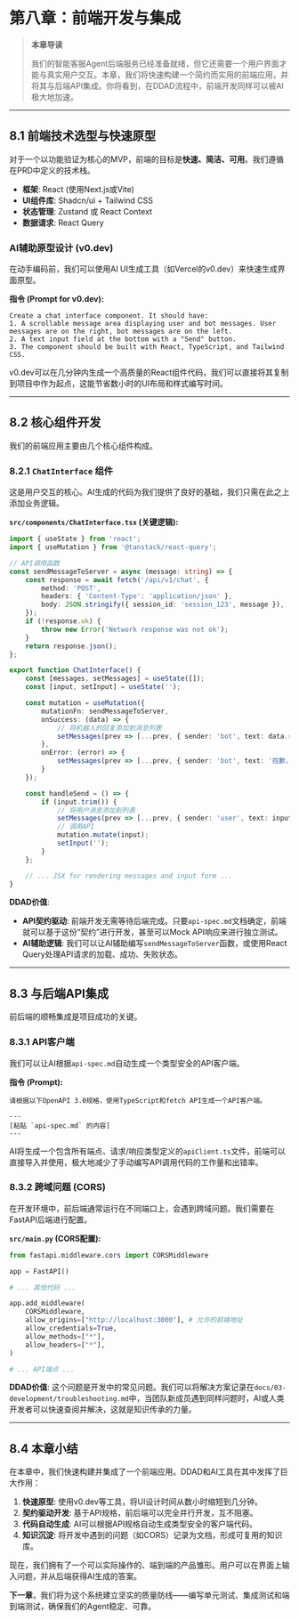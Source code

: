 # 第八章：前端开发与集成

> **本章导读**
>
> 我们的智能客服Agent后端服务已经准备就绪，但它还需要一个用户界面才能与真实用户交互。本章，我们将快速构建一个简约而实用的前端应用，并将其与后端API集成。你将看到，在DDAD流程中，前端开发同样可以被AI极大地加速。

---

## 8.1 前端技术选型与快速原型

对于一个以功能验证为核心的MVP，前端的目标是**快速、简洁、可用**。我们遵循在PRD中定义的技术栈。

- **框架**: React (使用Next.js或Vite)
- **UI组件库**: Shadcn/ui + Tailwind CSS
- **状态管理**: Zustand 或 React Context
- **数据请求**: React Query

### AI辅助原型设计 (v0.dev)

在动手编码前，我们可以使用AI UI生成工具（如Vercel的v0.dev）来快速生成界面原型。

**指令 (Prompt for v0.dev):**
```
Create a chat interface component. It should have:
1. A scrollable message area displaying user and bot messages. User messages are on the right, bot messages are on the left.
2. A text input field at the bottom with a "Send" button.
3. The component should be built with React, TypeScript, and Tailwind CSS.
```

v0.dev可以在几分钟内生成一个高质量的React组件代码，我们可以直接将其复制到项目中作为起点，这能节省数小时的UI布局和样式编写时间。

---

## 8.2 核心组件开发

我们的前端应用主要由几个核心组件构成。

### 8.2.1 `ChatInterface` 组件

这是用户交互的核心。AI生成的代码为我们提供了良好的基础，我们只需在此之上添加业务逻辑。

**`src/components/ChatInterface.tsx` (关键逻辑):**
```typescript
import { useState } from 'react';
import { useMutation } from '@tanstack/react-query';

// API调用函数
const sendMessageToServer = async (message: string) => {
    const response = await fetch('/api/v1/chat', {
        method: 'POST',
        headers: { 'Content-Type': 'application/json' },
        body: JSON.stringify({ session_id: 'session_123', message }),
    });
    if (!response.ok) {
        throw new Error('Network response was not ok');
    }
    return response.json();
};

export function ChatInterface() {
    const [messages, setMessages] = useState([]);
    const [input, setInput] = useState('');

    const mutation = useMutation({
        mutationFn: sendMessageToServer,
        onSuccess: (data) => {
            // 将机器人的回复添加到消息列表
            setMessages(prev => [...prev, { sender: 'bot', text: data.response }]);
        },
        onError: (error) => {
            setMessages(prev => [...prev, { sender: 'bot', text: '抱歉，服务暂时无法连接。' }]);
        }
    });

    const handleSend = () => {
        if (input.trim()) {
            // 将用户消息添加到列表
            setMessages(prev => [...prev, { sender: 'user', text: input }]);
            // 调用API
            mutation.mutate(input);
            setInput('');
        }
    };

    // ... JSX for rendering messages and input form ...
}
```
**DDAD价值**:
- **API契约驱动**: 前端开发无需等待后端完成。只要`api-spec.md`文档确定，前端就可以基于这份“契约”进行开发，甚至可以Mock API响应来进行独立测试。
- **AI辅助逻辑**: 我们可以让AI辅助编写`sendMessageToServer`函数，或使用React Query处理API请求的加载、成功、失败状态。

---

## 8.3 与后端API集成

前后端的顺畅集成是项目成功的关键。

### 8.3.1 API客户端

我们可以让AI根据`api-spec.md`自动生成一个类型安全的API客户端。

**指令 (Prompt):**
```
请根据以下OpenAPI 3.0规格，使用TypeScript和fetch API生成一个API客户端。

---
[粘贴 `api-spec.md` 的内容]
---
```
AI将生成一个包含所有端点、请求/响应类型定义的`apiClient.ts`文件，前端可以直接导入并使用，极大地减少了手动编写API调用代码的工作量和出错率。

### 8.3.2 跨域问题 (CORS)

在开发环境中，前后端通常运行在不同端口上，会遇到跨域问题。我们需要在FastAPI后端进行配置。

**`src/main.py` (CORS配置):**
```python
from fastapi.middleware.cors import CORSMiddleware

app = FastAPI()

# ... 其他代码 ...

app.add_middleware(
    CORSMiddleware,
    allow_origins=["http://localhost:3000"], # 允许的前端地址
    allow_credentials=True,
    allow_methods=["*"],
    allow_headers=["*"],
)

# ... API端点 ...
```
**DDAD价值**: 这个问题是开发中的常见问题。我们可以将解决方案记录在`docs/03-development/troubleshooting.md`中，当团队新成员遇到同样问题时，AI或人类开发者可以快速查阅并解决，这就是知识传承的力量。

---

## 8.4 本章小结

在本章中，我们快速构建并集成了一个前端应用。DDAD和AI工具在其中发挥了巨大作用：
1.  **快速原型**: 使用v0.dev等工具，将UI设计时间从数小时缩短到几分钟。
2.  **契约驱动开发**: 基于API规格，前后端可以完全并行开发，互不阻塞。
3.  **代码自动生成**: AI可以根据API规格自动生成类型安全的客户端代码。
4.  **知识沉淀**: 将开发中遇到的问题（如CORS）记录为文档，形成可复用的知识库。

现在，我们拥有了一个可以实际操作的、端到端的产品雏形。用户可以在界面上输入问题，并从后端获得AI生成的答案。

**下一章**，我们将为这个系统建立坚实的质量防线——编写单元测试、集成测试和端到端测试，确保我们的Agent稳定、可靠。